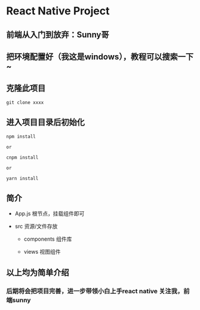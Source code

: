 # React Native Project

## 前端从入门到放弃：Sunny哥

## 把环境配置好（我这是windows），教程可以搜索一下~

## 克隆此项目
```
git clone xxxx
```

## 进入项目目录后初始化
```
npm install 

or

cnpm install

or

yarn install
```

## 简介

- App.js                根节点，挂载组件即可

- src                   资源/文件存放
    
    - components        组件库

    - views             视图组件


## 以上均为简单介绍

### 后期将会把项目完善，进一步带领小白上手react native 关注我，前端sunny
